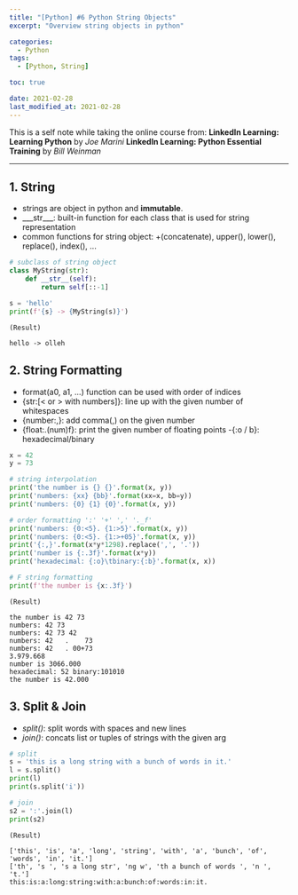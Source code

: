 ```yaml
---
title: "[Python] #6 Python String Objects"
excerpt: "Overview string objects in python"

categories:
  - Python
tags:
  - [Python, String]

toc: true

date: 2021-02-28
last_modified_at: 2021-02-28
---
```


This is a self note while taking the online course from:
**LinkedIn Learning: Learning Python** by _Joe Marini_
**LinkedIn Learning: Python Essential Training** by _Bill Weinman_

---

## 1. String

- strings are object in python and **immutable**.
- \_\_\_str\_\_\_: built-in function for each class that is used for string representation
- common functions for string object: +(concatenate), upper(), lower(), replace(), index(), ...

```python
# subclass of string object
class MyString(str):
    def __str__(self):
        return self[::-1]

s = 'hello'
print(f'{s} -> {MyString(s)}')
```

```
(Result)

hello -> olleh
```

## 2. String Formatting

- format(a0, a1, ...) function can be used with order of indices
- {str:[< or > with numbers]}: line up with the given number of whitespaces
- {number:,}: add comma(,) on the given number
- {float:.(num)f}: print the given number of floating points
  -{:o / b}: hexadecimal/binary

```python
x = 42
y = 73

# string interpolation
print('the number is {} {}'.format(x, y))
print('numbers: {xx} {bb}'.format(xx=x, bb=y))
print('numbers: {0} {1} {0}'.format(x, y))

# order formatting ':' '+' ',' '._f'
print('numbers: {0:<5}. {1:>5}'.format(x, y))
print('numbers: {0:<5}. {1:>+05}'.format(x, y))
print('{:,}'.format(x*y*1298).replace(',', '.'))
print('number is {:.3f}'.format(x*y))
print('hexadecimal: {:o}\tbinary:{:b}'.format(x, x))

# F string formatting
print(f'the number is {x:.3f}')
```

```
(Result)

the number is 42 73
numbers: 42 73
numbers: 42 73 42
numbers: 42   .    73
numbers: 42   . 00+73
3.979.668
number is 3066.000
hexadecimal: 52	binary:101010
the number is 42.000
```

## 3. Split & Join

- _split()_: split words with spaces and new lines
- _join()_: concats list or tuples of strings with the given arg

```python
# split
s = 'this is a long string with a bunch of words in it.'
l = s.split()
print(l)
print(s.split('i'))

# join
s2 = ':'.join(l)
print(s2)
```

```
(Result)

['this', 'is', 'a', 'long', 'string', 'with', 'a', 'bunch', 'of', 'words', 'in', 'it.']
['th', 's ', 's a long str', 'ng w', 'th a bunch of words ', 'n ', 't.']
this:is:a:long:string:with:a:bunch:of:words:in:it.
```
